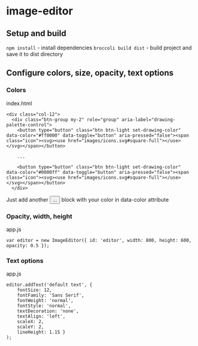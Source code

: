 # image-editor
## Setup and build
`npm install` - install dependencies
`broccoli build dist` - build project and save it to dist directory

## Configure colors, size, opacity, text options
### Colors
index.html
```
<div class="col-12">
  <div class="btn-group my-2" role="group" aria-label="drawing-palette-control">
    <button type="button" class="btn btn-light set-drawing-color" data-color="#ff0000" data-toggle="button" aria-pressed="false"><span class="icon"><svg><use href="images/icons.svg#square-full"></use></svg></span></button>

    ...

    <button type="button" class="btn btn-light set-drawing-color" data-color="#0000ff" data-toggle="button" aria-pressed="false"><span class="icon"><svg><use href="images/icons.svg#square-full"></use></svg></span></button>
  </div>
```

Just add another <button>...</button> block with your color in data-color attribute

### Opacity, width, height
app.js
```
var editor = new ImageEditor({ id: 'editor', width: 800, height: 600, opacity: 0.5 });

```

### Text options
app.js
```
editor.addText('default text', { 
    fontSize: 12,
    fontFamily: 'Sans Serif',
    fontWeight: 'normal',
    fontStyle: 'normal',
    textDecoration: 'none',
    textAlign: 'left',
    scaleX: 2,
    scaleY: 2,
    lineHeight: 1.15 }
);
```